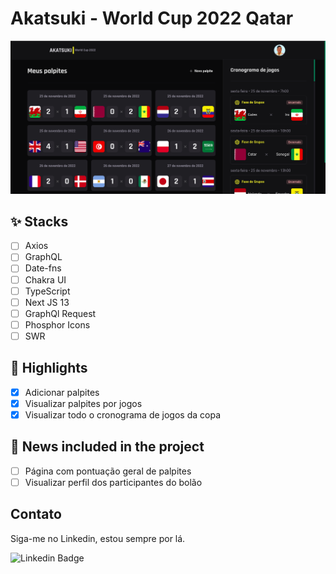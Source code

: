 # Akatsuki - World Cup 2022 Qatar

![App Screenshot](./.github/Captura%20de%20tela%20de%202022-11-26%2022-46-23.png)

## ✨ Stacks

- [ ] Axios
- [ ] GraphQL
- [ ] Date-fns
- [ ] Chakra UI
- [ ] TypeScript
- [ ] Next JS 13
- [ ] GraphQl Request
- [ ] Phosphor Icons
- [ ] SWR

## 📌 Highlights

- [x] Adicionar palpites
- [x] Visualizar palpites por jogos
- [x] Visualizar todo o cronograma de jogos da copa

## 📌 News included in the project

- [ ] Página com pontuação geral de palpites
- [ ] Visualizar perfil dos participantes do bolão

## Contato

Siga-me no Linkedin, estou sempre por lá.

![Linkedin Badge](https://img.shields.io/badge/-Rudney%20Rodrigues-6633cc?style=flat-square&logo=Linkedin&logoColor=white&link=https://www.linkedin.com/in/rudney.rodrigues.3/)
